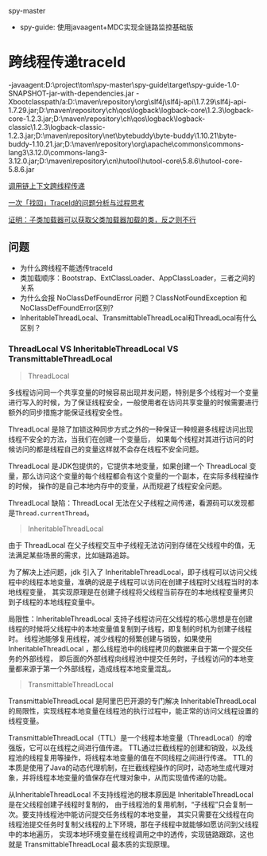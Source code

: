 spy-master
 - spy-guide: 使用javaagent+MDC实现全链路监控基础版

# 跨线程传递traceId

-javaagent:D:\project\tom\spy-master\spy-guide\target\spy-guide-1.0-SNAPSHOT-jar-with-dependencies.jar -Xbootclasspath/a:D:\maven\repository\org\slf4j\slf4j-api\1.7.29\slf4j-api-1.7.29.jar;D:\maven\repository\ch\qos\logback\logback-core\1.2.3\logback-core-1.2.3.jar;D:\maven\repository\ch\qos\logback\logback-classic\1.2.3\logback-classic-1.2.3.jar;D:\maven\repository\net\bytebuddy\byte-buddy\1.10.21\byte-buddy-1.10.21.jar;D:\maven\repository\org\apache\commons\commons-lang3\3.12.0\commons-lang3-3.12.0.jar;D:\maven\repository\cn\hutool\hutool-core\5.8.6\hutool-core-5.8.6.jar

[调用链上下文跨线程传递](https://mp.weixin.qq.com/s?search_click_id=11594836081973060259-1682303733996-1473811714&__biz=MzU5ODc3NjM0MA==&mid=2247483716&idx=1&sn=ce0e3538b55dfa8f1cdfaefac9781212&chksm=febe4e3fc9c9c72958ded67ab17530104e76b431ace8fb7e2c56734aa6e5546f3d2b36e0bfad&scene=7#rd)

[一次「找回」TraceId的问题分析与过程思考](https://mp.weixin.qq.com/s/T7P2-tiroXWI9xd8FhsuFA)

[证明：子类加载器可以获取父类加载器加载的类，反之则不行](https://blog.csdn.net/qq_20846769/article/details/100026116)

## 问题
 - 为什么跨线程不能透传traceId
 - 类加载顺序：Bootstrap、ExtClassLoader、AppClassLoader，三者之间的关系
 - 为什么会报 NoClassDefFoundError 问题？ClassNotFoundException 和 NoClassDefFoundError区别?
 - InheritableThreadLocal、TransmittableThreadLocal和ThreadLocal有什么区别？

### ThreadLocal VS InheritableThreadLocal VS TransmittableThreadLocal

> ThreadLocal

多线程访问同一个共享变量的时候容易出现并发问题，特别是多个线程对一个变量进行写入的时候，为了保证线程安全，一般使用者在访问共享变量的时候需要进行额外的同步措施才能保证线程安全性。

ThreadLocal 是除了加锁这种同步方式之外的一种保证一种规避多线程访问出现线程不安全的方法，当我们在创建一个变量后，
如果每个线程对其进行访问的时候访问的都是线程自己的变量这样就不会存在线程不安全问题。

ThreadLocal 是JDK包提供的，它提供本地变量，如果创建一个 ThreadLocal 变量，那么访问这个变量的每个线程都会有这个变量的一个副本，在实际多线程操作的时候，
操作的是自己本地内存中的变量，从而规避了线程安全问题。

ThreadLocal 缺陷：ThreadLocal 无法在父子线程之间传递，看源码可以发现都是`Thread.currentThread`。

> InheritableThreadLocal

由于 ThreadLocal 在父子线程交互中子线程无法访问到存储在父线程中的值，无法满足某些场景的需求，比如链路追踪。

为了解决上述问题，jdk 引入了 InheritableThreadLocal，即子线程可以访问父线程中的线程本地变量，准确的说是子线程可以访问在创建子线程时父线程当时的本地线程变量，
其实现原理是在创建子线程将父线程当前存在的本地线程变量拷贝到子线程的本地线程变量中。

局限性：InheritableThreadLocal 支持子线程访问在父线程的核心思想是在创建线程的时候将父线程中的本地变量值复制到子线程，即复制的时机为创建子线程时。
线程池能够复用线程，减少线程的频繁创建与销毁，如果使用 InheritableThreadLocal ，那么线程池中的线程拷贝的数据来自于第一个提交任务的外部线程，
即后面的外部线程向线程池中提交任务时，子线程访问的本地变量都来源于第一个外部线程，造成线程本地变量混乱。

> TransmittableThreadLocal

TransmittableThreadLocal 是阿里巴巴开源的专门解决 InheritableThreadLocal 的局限性，实现线程本地变量在线程池的执行过程中，能正常的访问父线程设置的线程变量。

TransmittableThreadLocal（TTL）是一个线程本地变量（ThreadLocal）的增强版，它可以在线程之间进行值传递。
TTL通过拦截线程的创建和销毁，以及线程池的线程复用等操作，将线程本地变量的值在不同线程之间进行传递。
TTL的本质是使用了Java的动态代理机制，在拦截线程操作的同时，动态地生成代理对象，并将线程本地变量的值保存在代理对象中，从而实现值传递的功能。

从InheritableThreadLocal 不支持线程池的根本原因是 InheritableThreadLocal 是在父线程创建子线程时复制的，
由于线程池的复用机制，“子线程”只会复制一次。要支持线程池中能访问提交任务线程的本地变量，
其实只需要在父线程在向线程池提交任务时复制父线程的上下环境，那在子线程中就能够如愿访问到父线程中的本地遍历，
实现本地环境变量在线程调用之中的透传，实现链路跟踪，这也就是 TransmittableThreadLocal 最本质的实现原理。